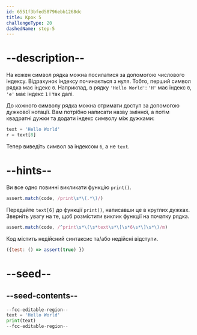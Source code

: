 ```yaml
---
id: 6551f3bfed58796ebb1268dc
title: Крок 5
challengeType: 20
dashedName: step-5
---
```


# --description--

На кожен символ рядка можна посилатися за допомогою числового індексу. Відрахунок індексу починається з нуля. Тобто, перший символ рядка має індекс `0`. Наприклад, в рядку `'Hello World'`: `'H'` має індекс `0`, `'e'` має індекс `1` і так далі.

До кожного символу рядка можна отримати доступ за допомогою дужкової нотації. Вам потрібно написати назву змінної, а потім квадратні дужки та додати індекс символу між дужками:

```py
text = 'Hello World'
r = text[8]
```

Тепер виведіть символ за індексом `6`, а не `text`.

# --hints--

Ви все одно повинні викликати функцію `print()`.

```js
assert.match(code, /print\s*\(.*\)/)
```

Передайте `text[6]` до функції `print()`, написавши це в круглих дужках. Зверніть увагу на те, щоб розмістити виклик функції на початку рядка.

```js
assert.match(code, /^print\s*\(\s*text\s*\[\s*6\s*\]\s*\)/m)
```

Код містить недійсний синтаксис та/або недійсні відступи.

```js
({test: () => assert(true) })
```

# --seed--

## --seed-contents--

```py
--fcc-editable-region--
text = 'Hello World'
print(text)
--fcc-editable-region--
```
